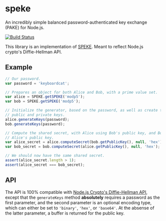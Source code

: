# speke

An incredibly simple balanced password-authenticated key exchange (PAKE) for Node.js.

[![Build Status](https://travis-ci.org/shovon/node-speke.svg)](https://travis-ci.org/shovon/node-speke)

This library is an implementation of [SPEKE](http://en.wikipedia.org/wiki/SPEKE_(cryptography)). Meant to reflect Node.js crypto's Diffie-Hellman API.

## Example

```javascript
// Our password.
var password = 'keyboardcat';

// Prepares an object for both Alice and Bob, with a prime value set.
var alice = SPEKE.getSPEKE('modp5');
var bob = SPEKE.getSPEKE('modp5');

// Initialize the generator, based on the password, as well as create the
// public and private keys.
alice.generateKeys(password);
bob.generateKeys(password);

// Compute the shared secret, with Alice using Bob's public key, and Bob using
// Alice's public key.
var alice_secret = alice.computeSecret(bob.getPublicKey(), null, 'hex');
var bob_secret = bob.computeSecret(alice.getPublicKey(), null, 'hex');

// We should now have the same shared secret.
assert(alice_secret.length > 1);
assert(alice_secret === bob_secret);
```

## API

The API is 100% compatible with [Node.js Crypto's Diffie-Hellman API](http://nodejs.org/api/crypto.html#crypto_class_diffiehellman), except that the `generateKeys` method **absolutely** requires a password as the first parameter, and the second parameter is an optional encoding type, which can either be set to `'binary'`, `'hex'`, or `'base64'`. At the absense of the latter parameter, a buffer is returned for the public key.
